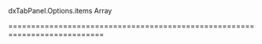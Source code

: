 <!--id-->dxTabPanel.Options.items<!--/id-->
<!--merge--><!--/merge-->
<!--type-->Array<String, dxTabPanelItem, Object><!--/type-->
===========================================================================
